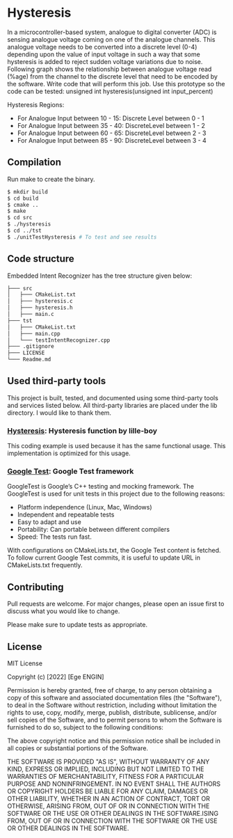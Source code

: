 # Hysteresis

In a microcontroller-based system, analogue to digital converter (ADC) is sensing analogue voltage coming on one of the
analogue channels. This analogue voltage needs to be converted into a discrete level (0-4) depending upon the value of
input voltage in such a way that some hysteresis is added to reject sudden voltage variations due to noise. Following
graph shows the relationship between analogue voltage read (%age) from the channel to the discrete level that need to be
encoded by the software. Write code that will perform this job. Use this prototype so the code can be tested: unsigned
int hysteresis(unsigned int input_percent)

Hysteresis Regions:

- For Analogue Input between 10 - 15: Discrete Level between 0 - 1
- For Analogue Input between 35 - 40: DiscreteLevel between 1 - 2
- For Analogue Input between 60 - 65: DiscreteLevel between 2 - 3
- For Analogue Input between 85 - 90: DiscreteLevel between 3 - 4

## Compilation

Run make to create the binary.

```bash
$ mkdir build
$ cd build
$ cmake ..
$ make
$ cd src
$ ./hysteresis
$ cd ../tst
$ ./unitTestHysteresis # To test and see results
```

## Code structure

Embedded Intent Recognizer has the tree structure given below:

```bash
├─── src
│   ├─── CMakeList.txt
│   ├─── hysteresis.c
│   ├─── hysteresis.h
│   ├─── main.c
├─── tst
│   ├─── CMakeList.txt
│   ├─── main.cpp
│   └─── testIntentRecognizer.cpp
├─── .gitignore
├─── LICENSE
└─── Readme.md
```

## Used third-party tools

This project is built, tested, and documented using some third-party tools and services listed below. All third-party
libraries are placed under the lib directory. I would like to thank them.

### [Hysteresis](https://github.com/lille-boy/hysteresis): Hysteresis function by lille-boy

This coding example is used because it has the same functional usage. This implementation is optimized for this usage.

### [Google Test](https://github.com/google/googletest): Google Test framework

GoogleTest is Google’s C++ testing and mocking framework. The GoogleTest is used for unit tests in this project due to
the following reasons:

- Platform independence (Linux, Mac, Windows)
- Independent and repeatable tests
- Easy to adapt and use
- Portability: Can portable between different compilers
- Speed: The tests run fast.

With configurations on CMakeLists.txt, the Google Test content is fetched. To follow current Google Test commits, it is
useful to update URL in CMakeLists.txt frequently.

## Contributing

Pull requests are welcome. For major changes, please open an issue first to discuss what you would like to change.

Please make sure to update tests as appropriate.

## License

MIT License

Copyright (c) [2022] [Ege ENGIN]

Permission is hereby granted, free of charge, to any person obtaining a copy of this software and associated
documentation files (the "Software"), to deal in the Software without restriction, including without limitation the
rights to use, copy, modify, merge, publish, distribute, sublicense, and/or sell copies of the Software, and to permit
persons to whom the Software is furnished to do so, subject to the following conditions:

The above copyright notice and this permission notice shall be included in all copies or substantial portions of the
Software.

THE SOFTWARE IS PROVIDED "AS IS", WITHOUT WARRANTY OF ANY KIND, EXPRESS OR IMPLIED, INCLUDING BUT NOT LIMITED TO THE
WARRANTIES OF MERCHANTABILITY, FITNESS FOR A PARTICULAR PURPOSE AND NONINFRINGEMENT. IN NO EVENT SHALL THE AUTHORS OR
COPYRIGHT HOLDERS BE LIABLE FOR ANY CLAIM, DAMAGES OR OTHER LIABILITY, WHETHER IN AN ACTION OF CONTRACT, TORT OR
OTHERWISE, ARISING FROM, OUT OF OR IN CONNECTION WITH THE SOFTWARE OR THE USE OR OTHER DEALINGS IN THE SOFTWARE.ISING
FROM, OUT OF OR IN CONNECTION WITH THE SOFTWARE OR THE USE OR OTHER DEALINGS IN THE SOFTWARE.
